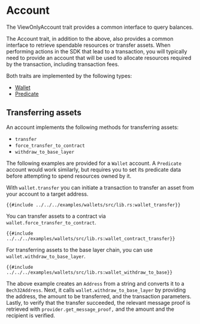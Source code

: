 # Account

The ViewOnlyAccount trait provides a common interface to query balances. 

The Account trait, in addition to the above, also provides a common interface to retrieve spendable resources or transfer assets. When performing actions in the SDK that lead to a transaction, you will typically need to provide an account that will be used to allocate resources required by the transaction, including transaction fees.

Both traits are implemented by the following types:

- [Wallet](../getting-started/managing-wallets.md)
- [Predicate](../getting-started/predicates.md)

## Transferring assets

An account implements the following methods for transferring assets:
- `transfer`
- `force_transfer_to_contract`
- `withdraw_to_base_layer`

The following examples are provided for a `Wallet` account. A `Predicate` account would work similarly, but requires you to set its predicate data before attempting to spend resources owned by it.

With `wallet.transfer` you can initiate a transaction to transfer an asset from your account to a target address.

```rust,ignore
{{#include ../../../examples/wallets/src/lib.rs:wallet_transfer}}
```

You can transfer assets to a contract via `wallet.force_transfer_to_contract`.

```rust,ignore
{{#include ../../../examples/wallets/src/lib.rs:wallet_contract_transfer}}
```

For transferring assets to the base layer chain, you can use `wallet.withdraw_to_base_layer`.

```rust,ignore
{{#include ../../../examples/wallets/src/lib.rs:wallet_withdraw_to_base}}
```

The above example creates an `Address` from a string and converts it to a `Bech32Address`. Next, it calls `wallet.withdraw_to_base_layer` by providing the address, the amount to be transferred, and the transaction parameters. Lastly, to verify that the transfer succeeded, the relevant message proof is retrieved with `provider.get_message_proof,` and the amount and the recipient is verified.
